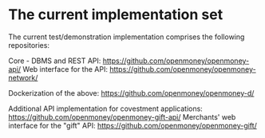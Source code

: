 # The current implementation set

The current test/demonstration implementation comprises the following repositories:

Core - DBMS and REST API:
https://github.com/openmoney/openmoney-api/ 
Web interface for the API:
https://github.com/openmoney/openmoney-network/

Dockerization of the above:
https://github.com/openmoney/openmoney-d/

Additional API implementation for covestment applications:
https://github.com/openmoney/openmoney-gift-api/
Merchants' web interface for the "gift" API:
https://github.com/openmoney/openmoney-gift/

